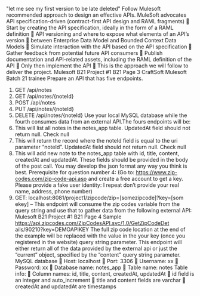 "let me see my first version to be late deleted" Follow Mulesoft recommended approach to design an effective
APIs.
MuleSoft advocates API specification-driven (contract-first API
design and RAML
fragments)
 Start by creating the API specification, ideally in the form of a
RAML
definition
 API versioning and where to expose what elements of an API’s
version
 between Enterprise Data Model and Bounded Context Data
Models
 Simulate interaction with the API based on the API specification
 Gather feedback from potential future API consumers
 Publish documentation and API-related assets, including the RAML
definition of the API
 Only then implement the API
 This is the approach we will follow to deliver the project.
Mulesoft B21 Project #1
B21 Page 3
CraftSoft Mulesoft Batch 21 trainee
Prepare an API that has five endpoints.
1. GET /api/notes
2. GET /api/notes/{noteId}
3. POST /api/notes
4. PUT /api/notes/{noteId}
5. DELETE /api/notes/{noteId}
Use your local MySQL database while the fourth consumes data from
an external API.The fours endpoints will be:
1. This will list all notes in the notes_app table. UpdatedAt field
should not return null. Check null
2. This will return the record where the noteId field is equal to the
uri parameter “noteId”. UpdatedAt field should not return null.
Check null
3. This will add new note to the notes_app table with id, title,
content, createdAt and updatedAt. These fields should be
provided in the body of the post call. You may develop the
json format any way you think is best.
Prerequisite for question number 4:
(Go to: https://www.zip-codes.com/zip-code-api.asp and
create a free account to get a key. Please provide a fake user
identity: I repeat don’t provide your real name, address, phone
number)
4. GET:
localhost:8081/project1/zipcode/zip=[somezipcode]?key=[som
ekey] – This endpoint will consume the zip codes variable from
the query string and use that to gather data from the following
external API:
Mulesoft B21 Project #1
B21 Page 4
Sample
https://api.zipcodes.com/ZipCodesAPI.svc/1.0/GetZipCodeDet
ails/90210?key=DEMOAPIKEY
The full zip code location at the end of the example will be
replaced with the value in the your key (once you registered in
the website) query string parameter. This endpoint will either
return all of the data provided by the external api or just the
“current” object, specified by the “content” query string
parameter.
MySQL database
 Host: localhost
 Port: 3306
 Username: xx
 Password: xx
 Database name: notes_app
 Table name: notes
Table info:
 Column names: id, title, content, createdAt, updatedAt
 id field is an integer and auto_increment
 title and content fields are varchar
 createdAt and updatedAt are timestamps